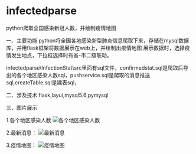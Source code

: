 # infectedparse
python爬取全国感染新冠人数，并绘制疫情地图

一、主要功能
python将全国各地感染新型肺炎信息爬取下来，存储在mysql数据库，并用flask框架将数据展示在web上，并绘制出疫情地图
展示数据时，选择疫情发生地点，下拉框选择时有省-市二级联动。

infectedparse\InfectionStat\src里面有sql文件，confirmedstat.sql是爬取后导出的各个地区感染人数sql，pushservice.sql是爬取的消息推送sql,createTable.sql是建表sql，

二、涉及技术
flask,layui,mysql5.6,pymysql

三、图片展示

1.各个地区感染人数
![各个地区感染人数](http://tuchuang.wang/2020/03/27/5089a56687931.png)

2.最新消息：
![最新消息](http://tuchuang.wang/2020/03/27/6f278a357c303.png)


3.疫情地图：
![疫情地图](http://tuchuang.wang/2020/03/27/ed00d86defd48.png)




